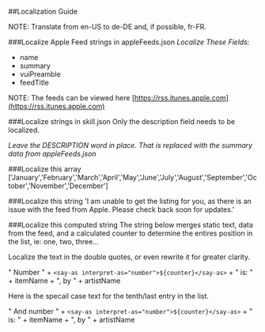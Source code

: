##Localization Guide

NOTE: Translate from en-US to de-DE and, if possible, fr-FR. 

###Localize Apple Feed strings in appleFeeds.json
_Localize These Fields:_
- name
- summary
- vuiPreamble
- feedTitle

NOTE: The feeds can be viewed here [https://rss.itunes.apple.com](https://rss.itunes.apple.com)

###Localize strings in skill.json
Only the description field needs to be localized. 

_Leave the DESCRIPTION word in place. That is replaced with the summary data from appleFeeds.json_

###Localize this array
['January','February','March','April','May','June','July','August','September','October','November','December']

###Localize this string
'I am unable to get the listing for you, as there is an issue with the feed from Apple. Please check back soon for updates.'

###Localize this computed string
The string below merges static text, data from the feed, and a calculated counter to determine the entires position in the list, ie: one, two, three...  

Localize the text in the double quotes, or even rewrite it for greater clarity.

" Number " + `<say-as interpret-as="number">${counter}</say-as>` + " is: "  + itemName + ", by " + artistName

Here is the specail case text for the tenth/last entry in the list.

" And number " + `<say-as interpret-as="number">${counter}</say-as>` + " is: "  + itemName + ", by " + artistName
